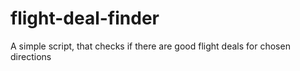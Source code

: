 # flight-deal-finder
A simple script, that checks if there are good flight deals for chosen directions

